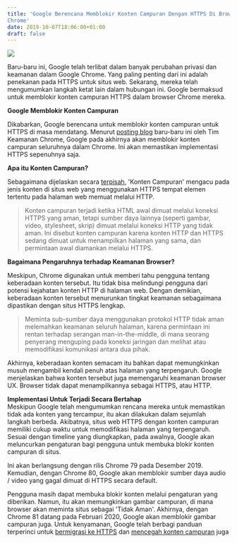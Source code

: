 ```yaml
---
title: 'Google Berencana Memblokir Konten Campuran Dengan HTTPS Di Browser
Chrome'
date: 2019-10-07T18:06:00+01:00
draft: false
---
```


[![](https://1.bp.blogspot.com/-doy-6wJkkhw/XZttcEpYzMI/AAAAAAAACmM/8xmwKyHLFc4lhHNtjIR4jHkLIgIYQn7KgCLcBGAsYHQ/s320/google.jpg)](https://1.bp.blogspot.com/-doy-6wJkkhw/XZttcEpYzMI/AAAAAAAACmM/8xmwKyHLFc4lhHNtjIR4jHkLIgIYQn7KgCLcBGAsYHQ/s1600/google.jpg)

  
  
Baru-baru ini, Google telah terlibat dalam banyak perubahan privasi dan keamanan dalam Google Chrome. Yang paling penting dari ini adalah penekanan pada HTTPS untuk situs web. Sekarang, mereka telah mengumumkan langkah ketat lain dalam hubungan ini. Google bermaksud untuk memblokir konten campuran HTTPS dalam browser Chrome mereka.  
  
**Google Memblokir Konten Campuran**  
  
Dikabarkan, Google berencana untuk memblokir konten campuran untuk HTTPS di masa mendatang. Menurut [posting blog](https://security.googleblog.com/2019/10/no-more-mixed-messages-about-https_3.html) baru-baru ini oleh Tim Keamanan Chrome, Google pada akhirnya akan memblokir konten campuran seluruhnya dalam Chrome. Ini akan memastikan implementasi HTTPS sepenuhnya saja.  
  
**Apa itu Konten Campuran?**  
  
Sebagaimana dijelaskan secara [terpisah](https://developers.google.com/web/fundamentals/security/prevent-mixed-content/what-is-mixed-content), 'Konten Campuran' mengacu pada jenis konten di situs web yang menggunakan HTTPS tempat elemen tertentu pada halaman web memuat melalui HTTP.  
  

> Konten campuran terjadi ketika HTML awal dimuat melalui koneksi HTTPS yang aman, tetapi sumber daya lainnya (seperti gambar, video, stylesheet, skrip) dimuat melalui koneksi HTTP yang tidak aman. Ini disebut konten campuran karena konten HTTP dan HTTPS sedang dimuat untuk menampilkan halaman yang sama, dan permintaan awal diamankan melalui HTTPS.

  
**Bagaimana Pengaruhnya terhadap Keamanan Browser?**  
  
Meskipun, Chrome digunakan untuk memberi tahu pengguna tentang keberadaan konten tersebut. Itu tidak bisa melindungi pengguna dari potensi kejahatan konten HTTP di halaman web. Dengan demikian, keberadaan konten tersebut menurunkan tingkat keamanan sebagaimana dipastikan dengan situs HTTPS lengkap.  
  

> Meminta sub-sumber daya menggunakan protokol HTTP tidak aman melemahkan keamanan seluruh halaman, karena permintaan ini rentan terhadap serangan man-in-the-middle, di mana seorang penyerang menguping pada koneksi jaringan dan melihat atau memodifikasi komunikasi antara dua pihak.

  
Akhirnya, keberadaan konten semacam itu bahkan dapat memungkinkan musuh mengambil kendali penuh atas halaman yang terpengaruh. Google menjelaskan bahwa konten tersebut juga memengaruhi keamanan browser UX. Browser tidak dapat menampilkannya sebagai HTTPS, atau HTTP.   
  
**Implementasi Untuk Terjadi Secara Bertahap**  
Meskipun Google telah mengumumkan rencana mereka untuk memastikan tidak ada konten yang tercampur, itu akan dilakukan dalam sejumlah langkah berbeda. Akibatnya, situs web HTTPS dengan konten campuran memiliki cukup waktu untuk memodifikasi halaman yang terpengaruh. Sesuai dengan timeline yang diungkapkan, pada awalnya, Google akan meluncurkan pengaturan bagi pengguna untuk membuka blokir konten campuran di situs.   
  
Ini akan berlangsung dengan rilis Chrome 79 pada Desember 2019. Kemudian, dengan Chrome 80, Google akan memblokir sumber daya audio / video yang gagal dimuat di HTTPS secara default.   
  
Pengguna masih dapat membuka blokir konten melalui pengaturan yang diberikan. Namun, itu akan memungkinkan gambar campuran, di mana browser akan meminta situs sebagai 'Tidak Aman'. Akhirnya, dengan Chrome 81 datang pada Februari 2020, Google akan memblokir gambar campuran juga. Untuk kenyamanan, Google telah berbagi panduan terperinci untuk [bermigrasi ke HTTPS](https://developers.google.com/web/fundamentals/security/encrypt-in-transit/enable-https) dan [mencegah konten campuran](https://developers.google.com/web/fundamentals/security/prevent-mixed-content/fixing-mixed-content) juga  
  
  
  

>